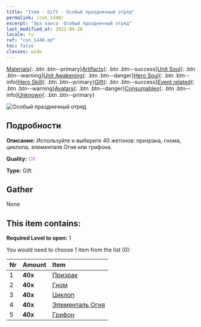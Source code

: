 ```yaml
---
title: "Item - Gift - Особый праздничный отряд"
permalink: /con_1440/
excerpt: "Эра хаоса  Особый праздничный отряд"
last_modified_at: 2021-04-26
locale: ru
ref: "con_1440.md"
toc: false
classes: wide
---
```

 [Materials](/ItemsRU/){: .btn .btn--primary}[Artifacts](/ItemsRU/Artifacts/){: .btn .btn--success}[Unit Soul](/ItemsRU/UnitSoul/){: .btn .btn--warning}[Unit Awakening](/ItemsRU/UnitAwakening/){: .btn .btn--danger}[Hero Soul](/ItemsRU/HeroSoul/){: .btn .btn--info}[Hero Skill](/ItemsRU/HeroSkill/){: .btn .btn--primary}[Gift](/ItemsRU/Gift/){: .btn .btn--success}[Event related](/ItemsRU/Events/){: .btn .btn--warning}[Avatars](/ItemsRU/Avatars/){: .btn .btn--danger}[Consumables](/ItemsRU/Consumables/){: .btn .btn--info}[Unknown](/ItemsRU/Unknown/){: .btn .btn--primary}

 ![Особый праздничный отряд](/images/t/i_907054.png)

## Подробности
 **Описание:** Используйте и выберите 40 жетонов: призрака, гнома, циклопа, элементаля Огня или грифона.

 **Quality:** <span style="color: #DA70D6">OK</span>

 **Type:** Gift

## Gather

  None

## This item contains:

 **Required Level to open:** 1

 You would need to choose 1 item from the list (0):

  | Nr | Amount |     Item    |
  |:---|:-------|:------------|
  | 1 |  **40x** | [Призрак](/ItemsRU/unt_210/) |  | 
  | 2 |  **40x** | [Гном](/ItemsRU/unt_200/) |  | 
  | 3 |  **40x** | [Циклоп](/ItemsRU/unt_222/) |  | 
  | 4 |  **40x** | [Элементаль Огня](/ItemsRU/unt_265/) |  | 
  | 5 |  **40x** | [Грифон](/ItemsRU/unt_192/) |  | 
